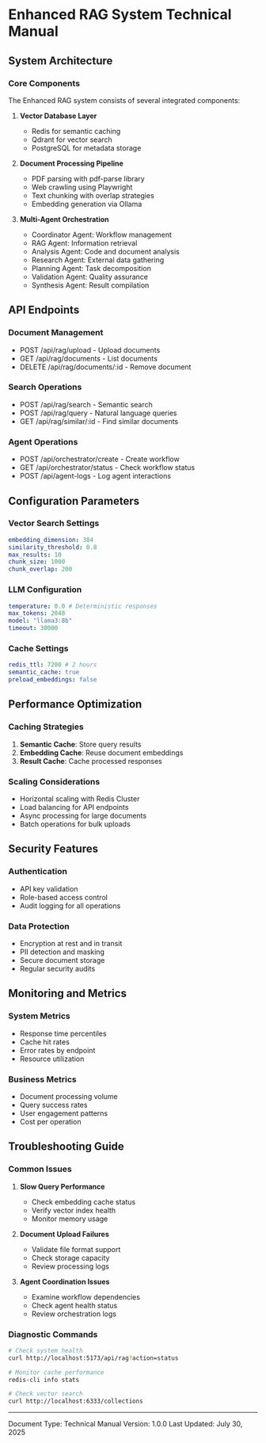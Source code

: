 # Enhanced RAG System Technical Manual

## System Architecture

### Core Components

The Enhanced RAG system consists of several integrated components:

1. **Vector Database Layer**
   - Redis for semantic caching
   - Qdrant for vector search
   - PostgreSQL for metadata storage

2. **Document Processing Pipeline**
   - PDF parsing with pdf-parse library
   - Web crawling using Playwright
   - Text chunking with overlap strategies
   - Embedding generation via Ollama

3. **Multi-Agent Orchestration**
   - Coordinator Agent: Workflow management
   - RAG Agent: Information retrieval
   - Analysis Agent: Code and document analysis
   - Research Agent: External data gathering
   - Planning Agent: Task decomposition
   - Validation Agent: Quality assurance
   - Synthesis Agent: Result compilation

## API Endpoints

### Document Management

- POST /api/rag/upload - Upload documents
- GET /api/rag/documents - List documents
- DELETE /api/rag/documents/:id - Remove document

### Search Operations

- POST /api/rag/search - Semantic search
- POST /api/rag/query - Natural language queries
- GET /api/rag/similar/:id - Find similar documents

### Agent Operations

- POST /api/orchestrator/create - Create workflow
- GET /api/orchestrator/status - Check workflow status
- POST /api/agent-logs - Log agent interactions

## Configuration Parameters

### Vector Search Settings

```yaml
embedding_dimension: 384
similarity_threshold: 0.8
max_results: 10
chunk_size: 1000
chunk_overlap: 200
```

### LLM Configuration

```yaml
temperature: 0.0 # Deterministic responses
max_tokens: 2048
model: "llama3:8b"
timeout: 30000
```

### Cache Settings

```yaml
redis_ttl: 7200 # 2 hours
semantic_cache: true
preload_embeddings: false
```

## Performance Optimization

### Caching Strategies

1. **Semantic Cache**: Store query results
2. **Embedding Cache**: Reuse document embeddings
3. **Result Cache**: Cache processed responses

### Scaling Considerations

- Horizontal scaling with Redis Cluster
- Load balancing for API endpoints
- Async processing for large documents
- Batch operations for bulk uploads

## Security Features

### Authentication

- API key validation
- Role-based access control
- Audit logging for all operations

### Data Protection

- Encryption at rest and in transit
- PII detection and masking
- Secure document storage
- Regular security audits

## Monitoring and Metrics

### System Metrics

- Response time percentiles
- Cache hit rates
- Error rates by endpoint
- Resource utilization

### Business Metrics

- Document processing volume
- Query success rates
- User engagement patterns
- Cost per operation

## Troubleshooting Guide

### Common Issues

1. **Slow Query Performance**
   - Check embedding cache status
   - Verify vector index health
   - Monitor memory usage

2. **Document Upload Failures**
   - Validate file format support
   - Check storage capacity
   - Review processing logs

3. **Agent Coordination Issues**
   - Examine workflow dependencies
   - Check agent health status
   - Review orchestration logs

### Diagnostic Commands

```bash
# Check system health
curl http://localhost:5173/api/rag?action=status

# Monitor cache performance
redis-cli info stats

# Check vector search
curl http://localhost:6333/collections
```

---

Document Type: Technical Manual
Version: 1.0.0
Last Updated: July 30, 2025
